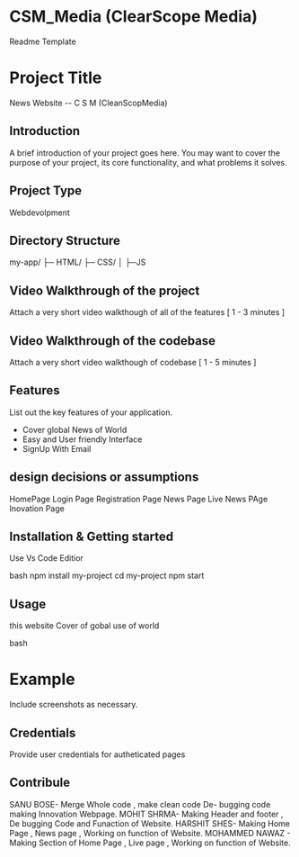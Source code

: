 # CSM_Media (ClearScope Media)

Readme Template
# Project Title 
News Website -- C S M (CleanScopMedia)

## Introduction
A brief introduction of your project goes here. You may want to cover the purpose of your project, its core functionality, and what problems it solves.

## Project Type
Webdevolpment




## Directory Structure
my-app/
├─ HTML/
├─ CSS/
│  ├─JS

## Video Walkthrough of the project
Attach a very short video walkthough of all of the features [ 1 - 3 minutes ]

## Video Walkthrough of the codebase
Attach a very short video walkthough of codebase [ 1 - 5 minutes ]

## Features
List out the key features of your application.

- Cover global News of World
- Easy and User friendly Interface
- SignUp With Email

## design decisions or assumptions
HomePage 
Login Page
Registration Page
News Page
Live News PAge
Inovation Page

## Installation & Getting started
Use Vs Code Editior

bash
npm install my-project
cd my-project
npm start


## Usage
this website Cover of gobal use of world 


bash
# Example


Include screenshots as necessary.

## Credentials
Provide user credentials for autheticated pages

## Contribule

SANU BOSE- Merge Whole code , make clean code De- bugging code making Innovation Webpage.
MOHIT SHRMA- Making Header and footer , De bugging Code and Funaction of Website.
HARSHIT SHES- Making Home Page , News page , Working on function of Website.
MOHAMMED NAWAZ - Making Section of Home Page , Live page , Working on function of Website.
